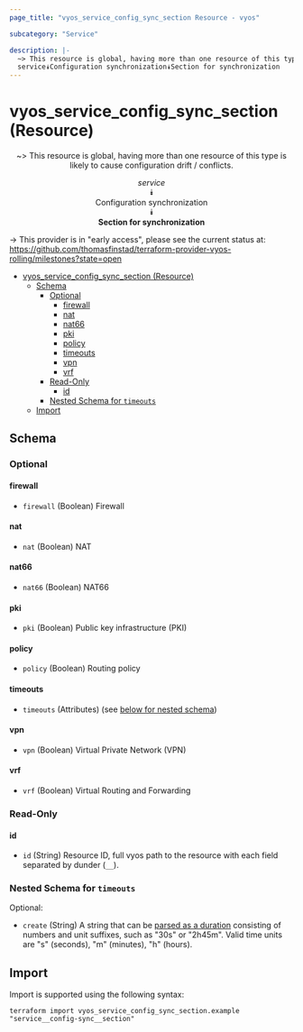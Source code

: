 ```yaml
---
page_title: "vyos_service_config_sync_section Resource - vyos"

subcategory: "Service"

description: |-
  ~> This resource is global, having more than one resource of this type is likely to cause configuration drift / conflicts.
  service⯯Configuration synchronization⯯Section for synchronization
---
```


# vyos_service_config_sync_section (Resource)
<center>

~> This resource is global, having more than one resource of this type is likely to cause configuration drift / conflicts.

*service*  
⯯  
Configuration synchronization  
⯯  
**Section for synchronization**


</center>

-> This provider is in "early access", please see the current status at: https://github.com/thomasfinstad/terraform-provider-vyos-rolling/milestones?state=open

<!--TOC-->

- [vyos_service_config_sync_section (Resource)](#vyos_service_config_sync_section-resource)
  - [Schema](#schema)
    - [Optional](#optional)
      - [firewall](#firewall)
      - [nat](#nat)
      - [nat66](#nat66)
      - [pki](#pki)
      - [policy](#policy)
      - [timeouts](#timeouts)
      - [vpn](#vpn)
      - [vrf](#vrf)
    - [Read-Only](#read-only)
      - [id](#id)
    - [Nested Schema for `timeouts`](#nested-schema-for-timeouts)
  - [Import](#import)

<!--TOC-->

<!-- schema generated by tfplugindocs -->
## Schema

### Optional

#### firewall
- `firewall` (Boolean) Firewall
#### nat
- `nat` (Boolean) NAT
#### nat66
- `nat66` (Boolean) NAT66
#### pki
- `pki` (Boolean) Public key infrastructure (PKI)
#### policy
- `policy` (Boolean) Routing policy
#### timeouts
- `timeouts` (Attributes) (see [below for nested schema](#nestedatt--timeouts))
#### vpn
- `vpn` (Boolean) Virtual Private Network (VPN)
#### vrf
- `vrf` (Boolean) Virtual Routing and Forwarding

### Read-Only

#### id
- `id` (String) Resource ID, full vyos path to the resource with each field separated by dunder (`__`).

<a id="nestedatt--timeouts"></a>
### Nested Schema for `timeouts`

Optional:

- `create` (String) A string that can be [parsed as a duration](https://pkg.go.dev/time#ParseDuration) consisting of numbers and unit suffixes, such as &#34;30s&#34; or &#34;2h45m&#34;. Valid time units are &#34;s&#34; (seconds), &#34;m&#34; (minutes), &#34;h&#34; (hours).

## Import

Import is supported using the following syntax:

```shell
terraform import vyos_service_config_sync_section.example "service__config-sync__section"
```
